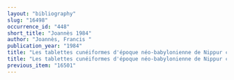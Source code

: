 ```yaml
---
layout: "bibliography"
slug: "16498"
occurrence_id: "448"
short_title: "Joannès 1984"
author: "Joannès, Francis "
publication_year: "1984"
title: "Les tablettes cunéiformes d'époque néo-babylonienne de Nippur conservées au Musée de l'Ancien Orient d'Istanbul"
title: "Les tablettes cunéiformes d'époque néo-babylonienne de Nippur conservées au Musée de l'Ancien Orient d'Istanbul"
previous_item: "16501"
---
```

